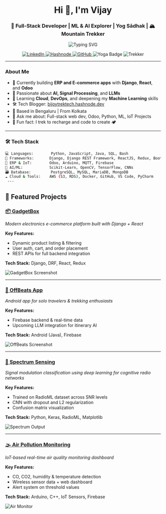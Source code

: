 <h1 align="center">Hi 👋, I'm Vijay</h1>
<h3 align="center">🚀 Full-Stack Developer |  ML & AI Explorer |  Yog Sādhak | 🏔️ Mountain Trekker</h3>

<p align="center">
  <img src="https://readme-typing-svg.demolab.com?font=Fira+Code&size=22&pause=1000&center=true&vCenter=true&width=780&lines=Python+%7C+Django+Developer;AI+%7C+ML+%7C+Deep+Learning+Practitioner;Trekker+who+codes+from+the+Himalayas;Disciplined+Yogic+Sadhana+Follower;React+%7C+Django+Full-Stack+Developer" alt="Typing SVG" />
</p>

<p align="center">
  <a href="https://www.linkedin.com/in/bijoy-laxmi-biswas-cse07/" target="_blank">
    <img src="https://img.shields.io/badge/Connect%20on-LinkedIn-blue?style=for-the-badge&logo=linkedin" alt="LinkedIn"/>
  </a>
  <a href="https://bijoytrektech.hashnode.dev" target="_blank">
    <img src="https://img.shields.io/badge/Blog-Hashnode-2962FF?style=for-the-badge&logo=hashnode&logoColor=white" alt="Hashnode"/>
  </a>
  <a href="https://github.com/techtrotter" target="_blank">
    <img src="https://img.shields.io/badge/GitHub-techtrotter-181717?style=for-the-badge&logo=github" alt="GitHub"/>
  </a>
  <img src="https://img.shields.io/badge/Yoga-Sadhana-informational?style=for-the-badge&logoColor=white&color=brightgreen" alt="Yoga Badge"/>
  <img src="https://img.shields.io/badge/Trekker-Himalaya%20Bound-orange?style=for-the-badge&logo=mapbox&logoColor=white" alt="Trekker"/>
</p>


---

###  About Me

- 🔭 Currently building **ERP and E-commerce apps** with **Django**, **React**, and **Odoo**
- 🤖 Passionate about **AI, Signal Processing**, and **LLMs**
- 🌱 Learning **Cloud**, **DevOps**, and deepening my **Machine Learning** skills
- 🛠️ Tech Blogger: [bijoytrektech.hashnode.dev](https://bijoytrektech.hashnode.dev)
- 📍 Based in Bengaluru | From Kolkata
- 💬 Ask me about: Full-stack web dev, Odoo, Python, ML, IoT Projects
- 🌄 Fun fact: I trek to recharge and code to create 🏕️

---

### 🛠️ Tech Stack

```bash
💻 Languages:        Python, JavaScript, Java, SQL, Bash
🧰 Frameworks:       Django, Django REST Framework, ReactJS, Redux, Bootstrap
🔗 ERP & IoT:        Odoo, Arduino, MQTT, Firebase
🧠 AI/ML:            Scikit-Learn, OpenCV, TensorFlow, CNNs
🗃️ Database:         PostgreSQL, MySQL, MariaDB, MongoDB
☁️ Cloud & Tools:    AWS (S3, RDS), Docker, GitHub, VS Code, PyCharm
 ---
```
## 🧩 Featured Projects

### [📦 GadgetBox](https://github.com/techtrotter/GadgetBox)
*Modern electronics e-commerce platform built with Django + React*

**Key Features:**
- Dynamic product listing & filtering
- User auth, cart, and order placement
- REST APIs for full backend integration

**Tech Stack:** Django, DRF, React, Redux

![GadgetBox Screenshot](https://raw.githubusercontent.com/techtrotter/GadgetBox/main/screenshots/home.png)

---

### [🌄 OffBeats App](https://github.com/techtrotter/OffBeats)
*Android app for solo travelers & trekking enthusiasts*

**Key Features:**
- Firebase backend & real-time data
- Upcoming LLM integration for itinerary AI

**Tech Stack:** Android (Java), Firebase

![OffBeats Screenshot](https://raw.githubusercontent.com/techtrotter/OffBeats/main/screenshots/landing.png)

---

### [📡 Spectrum Sensing](https://github.com/techtrotter/Spectrum-Sensing-Deep-Learning)
*Signal modulation classification using deep learning for cognitive radio networks*

**Key Features:**
- Trained on RadioML dataset across SNR levels
- CNN with dropout and L2 regularization
- Confusion matrix visualization

**Tech Stack:** Python, Keras, RadioML, Matplotlib

![Spectrum Output](https://raw.githubusercontent.com/techtrotter/Spectrum-Sensing-Deep-Learning/main/screenshots/confusion_matrix.png)

---

### [🌫️ Air Pollution Monitoring](https://github.com/techtrotter/IoT-Based-Air-Pollution-Monitoring-System)
*IoT-based real-time air quality monitoring dashboard*

**Key Features:**
- CO, CO2, humidity & temperature detection
- Wireless sensor data + web dashboard
- Alert system on threshold values

**Tech Stack:** Arduino, C++, IoT Sensors, Firebase

![Air Monitor](https://raw.githubusercontent.com/techtrotter/IoT-Based-Air-Pollution-Monitoring-System/main/screenshots/overview.png)
